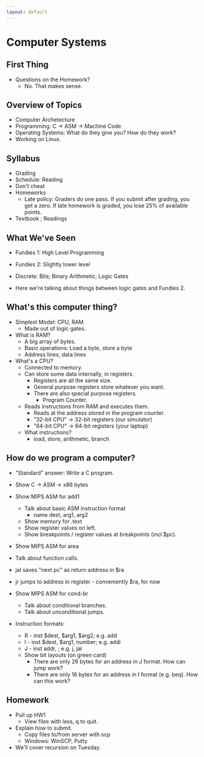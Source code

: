 ```yaml
---
layout: default
---
```


# Computer Systems

## First Thing

 - Questions on the Homework?
   - No. That makes sense.

## Overview of Topics

- Computer Archetecture
- Programming: C -> ASM -> Machine Code
- Operating Systems: What do they give you? How do they work?
- Working on Linux.

## Syllabus

- Grading
- Schedule: Reading
- Don't cheat
- Homeworks
  - Late policy: Graders do one pass. If you submit after grading, you get a zero. If late homework
    is graded, you lose 25% of available points.
- Textbook ; Readings

## What We've Seen

- Fundies 1: High Level Programming
- Fundies 2: Slightly lower level
- Discrete: Bits; Binary Arithmetic; Logic Gates

- Here we're talking about things between logic gates and Fundies 2.

## What's this computer thing?

 - Simplest Model: CPU, RAM
   - Made out of logic gates.
 - What is RAM?
    - A big array of bytes.
    - Basic operations: Load a byte, store a byte
    - Address lines, data lines
 - What's a CPU?
   - Connected to memory.
   - Can store some data internally, in registers.
     - Registers are all the same size.
     - General purpose registers store whatever you want.
     - There are also special purpose registers.
       - Program Counter.
   - Reads instructions from RAM and executes them.
     - Reads at the address stored in the program counter.
     - "32-bit CPU" -> 32-bit registers (our simulator)
     - "64-bit CPU" -> 64-bit registers (your laptop)
   - What instructions?
     - load, store, arithmetic, branch

## How do we program a computer?

 - "Standard" answer: Write a C program.
 - Show C -> ASM -> x86 bytes

 - Show MIPS ASM for add1
   - Talk about basic ASM instruction format
     - name dest, arg1, arg2
   - Show memory for .text
   - Show register values on left.
   - Show breakpoints / register values at breakpoints (incl $pc).

 - Show MIPS ASM for area
  - Talk about function calls.
   - jal saves "next pc" as return address in $ra
   - jr jumps to address in register - conveniently $ra, for now

 - Show MIPS ASM for cond-br
   - Talk about conditional branches.
   - Talk about unconditional jumps.

 - Instruction formats:
   - R - inst $dest, $arg1, $arg2; e.g. add
   - I - inst $dest, $arg1, number; e.g. addi
   - J - inst addr, ; e.g. j, jal
   - Show bit layouts (on green card)
     - There are only 26 bytes for an address in J format. How can jump work?
     - There are only 16 bytes for an address in I format (e.g. beq). How can this work?

## Homework

 - Pull up HW1
   - View files with less, q to quit.
 - Explain how to submit.
   - Copy files to/from server with scp
   - Windows: WinSCP, Putty
 - We'll cover recursion on Tuesday.



